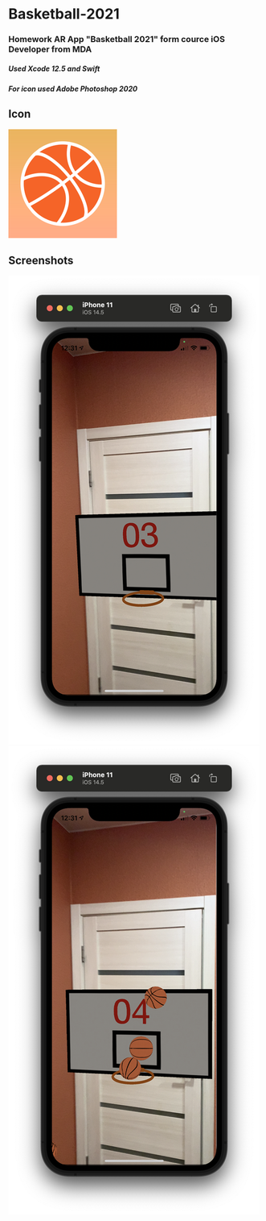 # Basketball-2021
### Homework AR App "Basketball 2021" form cource iOS Developer from MDA
##### Used Xcode 12.5 and Swift
##### For icon used Adobe Photoshop 2020

## Icon
![Screenshots](https://github.com/Evgen-ios/Basketball-2021/blob/main/Basketball%202021/Assets.xcassets/AppIcon.appiconset/216.png)

## Screenshots
![Screenshots](https://github.com/Evgen-ios/Basketball-2021/blob/main/Screeshots/Screenshot1.png)
![Screenshots](https://github.com/Evgen-ios/Basketball-2021/blob/main/Screeshots/Screenshot2.png)

